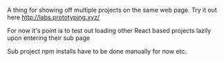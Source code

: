 A thing for showing off multiple projects on the same web page. Try it out here http://labs.prototyping.xyz/

For now it's point is to test out loading other React based projects lazily upon entering their sub page 

Sub project npm installs have to be done manually for now etc.
